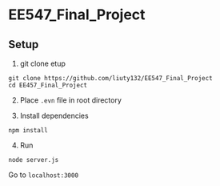 # EE547_Final_Project


## Setup
1. git clone etup
```
git clone https://github.com/liuty132/EE547_Final_Project
cd EE457_Final_Project
```

2. Place `.evn` file in root directory

3. Install dependencies
```
npm install
```

4. Run
```
node server.js
```

Go to `localhost:3000`